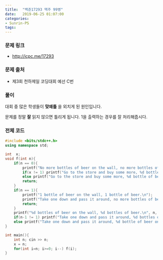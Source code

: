 ```yaml
---
title:  "백준17293 맥주 99병"
date:   2019-06-25 01:07:00
categories:
- Sunrin-PS
tags:
---
```


### 문제 링크
* http://icpc.me/17293

### 문제 출처
* 제3회 천하제일 코딩대회 예선 C번

### 풀이
대회 중 많은 학생들이 **맞왜틀** 을 외치게 된 원인입니다.

문제를 정말 **잘** 읽지 않으면 틀리게 됩니다. 1을 출력하는 경우를 잘 처리해줍시다.

### 전체 코드
```cpp
#include <bits/stdc++.h>
using namespace std;

int  x;
void f(int n){
	if(n == 0){
		printf("No more bottles of beer on the wall, no more bottles of beer.\n");
		if(x != 1) printf("Go to the store and buy some more, %d bottles of beer on the wall.", x);
		else printf("Go to the store and buy some more, %d bottle of beer on the wall.", x);
		return;
	}
	if(n == 1){
		printf("1 bottle of beer on the wall, 1 bottle of beer.\n");
		printf("Take one down and pass it around, no more bottles of beer on the wall.\n\n");
		return;
	}
	printf("%d bottles of beer on the wall, %d bottles of beer.\n", n, n);
	if(n-1 != 1) printf("Take one down and pass it around, %d bottles of beer on the wall.\n\n", n-1);
	else printf("Take one down and pass it around, %d bottle of beer on the wall.\n\n", n-1);
}

int main(){
	int n; cin >> n;
	x = n;
	for(int i=n; i>=0; i--) f(i);
}
```

